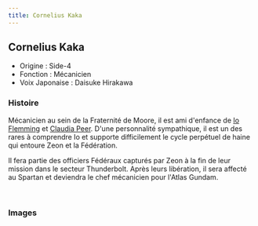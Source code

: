 ```yaml
---
title: Cornelius Kaka
---
```


Cornelius Kaka
--------------





* Origine : Side-4
* Fonction : Mécanicien
* Voix Japonaise : Daisuke Hirakawa


### Histoire


Mécanicien au sein de la Fraternité de Moore, il est ami d'enfance de [Io Flemming](uc/thunderbolt/io-flemming.html) et [Claudia Peer](uc/thunderbolt/claudia-peer.html). D'une personnalité sympathique, il est un des rares à comprendre Io et supporte difficilement le cycle perpétuel de haine qui entoure Zeon et la Fédération. 


Il fera partie des officiers Fédéraux capturés par Zeon à la fin de leur mission dans le secteur Thunderbolt. Après leurs libération, il sera affecté au Spartan et deviendra le chef mécanicien pour l'Atlas Gundam. 


 


### Images







